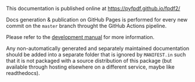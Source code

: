 This documentation is published online at https://pyfpdf.github.io/fpdf2/

Docs generation & publication on GitHub Pages is performed for every new commit on the `master` branch
throught the GitHub Actions pipeline.

Please refer to the [development manual](https://pyfpdf.github.io/fpdf2/Development.html#documentation)
for more information.

Any non-automatically generated and separately maintained documentation should
be added into a separate folder that is ignored by `MANIFEST.in` such that it
is not packaged with a source distribution of this package (but available
through hosting elsewhere on a different service, maybe like readthedocs).
